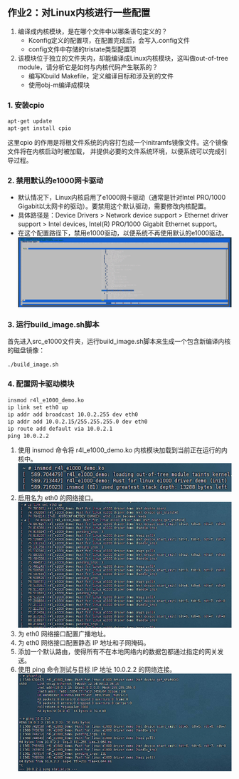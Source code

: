 ## 作业2：对Linux内核进行一些配置

1. 编译成内核模块，是在哪个文件中以哪条语句定义的？
   - Kconfig定义的配置项，在配置完成后，会写入.config文件
   - config文件中存储的tristate类型配置项
2. 该模块位于独立的文件夹内，却能编译成Linux内核模块，这叫做out-of-tree module，请分析它是如何与内核代码产生联系的？
   - 编写Kbuild Makefile，定义编译目标和涉及到的文件
   - 使用obj-m编译成模块

### 1. 安装cpio
```shell
apt-get update
apt-get install cpio
```
这里cpio 的作用是将根文件系统的内容打包成一个initramfs镜像文件。这个镜像文件将在内核启动时被加载，
并提供必要的文件系统环境，以便系统可以完成引导过程。

### 2. 禁用默认的e1000网卡驱动
- 默认情况下，Linux内核启用了e1000网卡驱动（通常是针对Intel PRO/1000 Gigabit以太网卡的驱动）。要禁用这个默认驱动，需要修改内核配置。
- 具体路径是：Device Drivers > Network device support > Ethernet driver support > Intel devices, Intel(R) PRO/1000 Gigabit Ethernet support。
- 在这个配置路径下，禁用e1000驱动，以便系统不再使用默认的e1000驱动。
  ![](./images/img2_2.png)

### 3. 运行build_image.sh脚本
首先进入src_e1000文件夹，运行build_image.sh脚本来生成一个包含新编译内核的磁盘镜像：
```shell
./build_image.sh
```

### 4. 配置网卡驱动模块
```shell
insmod r4l_e1000_demo.ko
ip link set eth0 up
ip addr add broadcast 10.0.2.255 dev eth0
ip addr add 10.0.2.15/255.255.255.0 dev eth0
ip route add default via 10.0.2.1
ping 10.0.2.2
```
1. 使用 insmod 命令将 r4l_e1000_demo.ko 内核模块加载到当前正在运行的内核中。
   ![](./images/img2_1.png)
2. 启用名为 eth0 的网络接口。
   ![](./images/img2_4.png)
3. 为 eth0 网络接口配置广播地址。
4. 为 eth0 网络接口配置静态 IP 地址和子网掩码。
5. 添加一个默认路由，使得所有不在本地网络内的数据包都通过指定的网关发送。
6. 使用 ping 命令测试与目标 IP 地址 10.0.2.2 的网络连接。
![](./images/img2_3.png)


